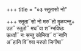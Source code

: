 +++
title = "०३ स्तुतासो नो"

+++
स्तुता᳓सो नो मरु᳓तो मॄळयन्तु+  
उत᳓ स्तुतो᳓ मघ᳓वा श᳓म्भविष्ठः  
ऊर्ध्वा᳓ नः सन्तु कोमिया᳓ व᳓नानि  
अ᳓हानि वि᳓श्वा मरुतो जिगीषा᳓